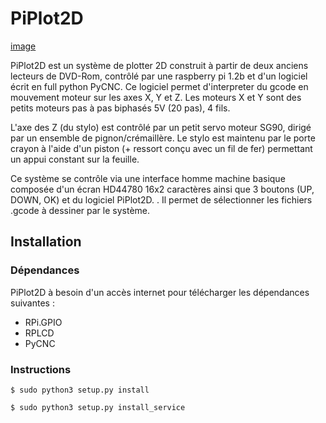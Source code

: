 # PiPlot2D

[image](https://github.com/sinseman44/PiPlot2D/.github/images/PiPlot2D.png)

PiPlot2D est un système de plotter 2D construit à partir de deux anciens lecteurs de DVD-Rom, contrôlé par une raspberry pi 1.2b et d'un logiciel écrit en full python
PyCNC.
Ce logiciel permet d'interpreter du gcode en mouvement moteur sur les axes X, Y et Z.
Les moteurs X et Y sont des petits moteurs pas à pas biphasés 5V (20 pas), 4 fils.

L'axe des Z (du stylo) est contrôlé par un petit servo moteur SG90, dirigé par un ensemble de pignon/crémaillère. Le stylo est maintenu par le porte crayon à l'aide d'un piston (+ ressort conçu avec un fil de fer) permettant un appui constant sur la feuille.

Ce système se contrôle via une interface homme machine basique composée d'un écran HD44780 16x2 caractères ainsi que 3 boutons (UP, DOWN, OK) et du logiciel PiPlot2D.
.
Il permet de sélectionner les fichiers .gcode à dessiner par le système.

## Installation

### Dépendances
PiPlot2D à besoin d'un accès internet pour télécharger les dépendances suivantes :
* RPi.GPIO
* RPLCD
* PyCNC

### Instructions
```
$ sudo python3 setup.py install
```

```
$ sudo python3 setup.py install_service
```
